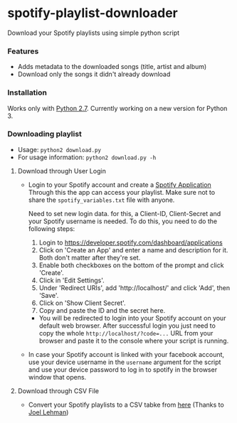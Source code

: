 # spotify-playlist-downloader
Download your Spotify playlists using simple python script


### Features
* Adds metadata to the downloaded songs (title, artist and album)
* Download only the songs it didn't already download


### Installation
Works only with [Python 2.7](https://www.python.org/downloads/release/python-2717/). Currently working on a new version for Python 3.

### Downloading playlist

* Usage: `python2 download.py`
* For usage information: `python2 download.py -h`

1. Download through User Login
    * Login to your Spotify account and create a [Spotify Application](https://developer.spotify.com/my-applications/#!/applications)
    Through this the app can access your playlist. Make sure not to share the `spotify_variables.txt` file with anyone.
    
        Need to set new login data. for this, a Client-ID, Client-Secret and your Spotify username is needed.
        To do this, you need to do the following steps:
        1. Login to https://developer.spotify.com/dashboard/applications
        2. Click on 'Create an App' and enter a name and description for it. Both don't matter after they're set.
        3. Enable both checkboxes on the bottom of the prompt and click 'Create'.
        4. Click in 'Edit Settings'.
        5. Under 'Redirect URIs', add 'http://localhost/' and click 'Add', then 'Save'.
        6. Click on 'Show Client Secret'.
        7. Copy and paste the ID and the secret here.

        * You will be redirected to login into your Spotify account on your default web browser. After successful login you just need to copy the whole `http://localhost/?code=...` URL from your browser and paste it to the console where your script is running.
    * In case your Spotify account is linked with your facebook account, use your device username in the `username` argument for the script and use your device password to log in to spotify in the browser window that opens.

2. Download through CSV File
    * Convert your Spotify playlists to a CSV tabke from [here](http://joellehman.com/playlist/) (Thanks to [Joel Lehman](https://github.com/jal278))